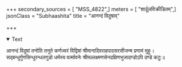 +++
secondary_sources = [ "MSS_4822",]
meters = [ "शार्दूलविक्रीडितम्",]
jsonClass = "Subhaashita"
title = "आनन्दं विदुषाम्"

+++

<details open><summary>Text</summary>

आनन्दं विदुषां तनोति तनुते कर्णज्वरं विद्विषां श्रीमानादिवराहपादसरसीजन्म प्रणामं मुहुः।  
सद्बन्धुर्गुणसिन्धुरन्धलगुडो धर्मस्य वर्त्मावनेः श्रीमल्लक्ष्मणसेनदक्षिणभुजादण्डोऽपि दण्डे कटुः॥
</details>
